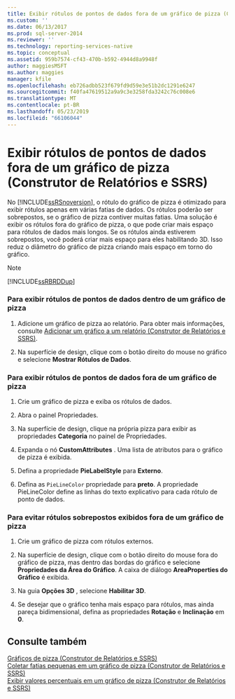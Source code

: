```yaml
---
title: Exibir rótulos de pontos de dados fora de um gráfico de pizza (Construtor de Relatórios e SSRS) | Microsoft Docs
ms.custom: ''
ms.date: 06/13/2017
ms.prod: sql-server-2014
ms.reviewer: ''
ms.technology: reporting-services-native
ms.topic: conceptual
ms.assetid: 959b7574-cf43-470b-b592-4944d8a9948f
author: maggiesMSFT
ms.author: maggies
manager: kfile
ms.openlocfilehash: eb726adbb523f679fd9d59e3e51b2dc1291e6247
ms.sourcegitcommit: f40fa47619512a9a9c3e3258fda3242c76c008e6
ms.translationtype: MT
ms.contentlocale: pt-BR
ms.lasthandoff: 05/23/2019
ms.locfileid: "66106044"
---
```

# <a name="display-data-point-labels-outside-a-pie-chart-report-builder-and-ssrs"></a>Exibir rótulos de pontos de dados fora de um gráfico de pizza (Construtor de Relatórios e SSRS)
  No [!INCLUDE[ssRSnoversion](../../includes/ssrsnoversion-md.md)], o rótulo do gráfico de pizza é otimizado para exibir rótulos apenas em várias fatias de dados. Os rótulos poderão ser sobrepostos, se o gráfico de pizza contiver muitas fatias. Uma solução é exibir os rótulos fora do gráfico de pizza, o que pode criar mais espaço para rótulos de dados mais longos. Se os rótulos ainda estiverem sobrepostos, você poderá criar mais espaço para eles habilitando 3D. Isso reduz o diâmetro do gráfico de pizza criando mais espaço em torno do gráfico.  
  
> [!NOTE]  
>  [!INCLUDE[ssRBRDDup](../../includes/ssrbrddup-md.md)]  
  
### <a name="to-display-data-point-labels-inside-a-pie-chart"></a>Para exibir rótulos de pontos de dados dentro de um gráfico de pizza  
  
1.  Adicione um gráfico de pizza ao relatório. Para obter mais informações, consulte [Adicionar um gráfico a um relatório &#40;Construtor de Relatórios e SSRS&#41;](add-a-chart-to-a-report-report-builder-and-ssrs.md).  
  
2.  Na superfície de design, clique com o botão direito do mouse no gráfico e selecione **Mostrar Rótulos de Dados**.  
  
### <a name="to-display-data-point-labels-outside-a-pie-chart"></a>Para exibir rótulos de pontos de dados fora de um gráfico de pizza  
  
1.  Crie um gráfico de pizza e exiba os rótulos de dados.  
  
2.  Abra o painel Propriedades.  
  
3.  Na superfície de design, clique na própria pizza para exibir as propriedades **Categoria** no painel de Propriedades.  
  
4.  Expanda o nó **CustomAttributes** . Uma lista de atributos para o gráfico de pizza é exibida.  
  
5.  Defina a propriedade **PieLabelStyle** para **Externo**.  
  
6.  Defina as `PieLineColor` propriedade para **preto**. A propriedade PieLineColor define as linhas do texto explicativo para cada rótulo de ponto de dados.  
  
### <a name="to-prevent-overlapping-labels-displayed-outside-a-pie-chart"></a>Para evitar rótulos sobrepostos exibidos fora de um gráfico de pizza  
  
1.  Crie um gráfico de pizza com rótulos externos.  
  
2.  Na superfície de design, clique com o botão direito do mouse fora do gráfico de pizza, mas dentro das bordas do gráfico e selecione **Propriedades da Área do Gráfico**. A caixa de diálogo **AreaProperties do Gráfico** é exibida.  
  
3.  Na guia **Opções 3D** , selecione **Habilitar 3D**.  
  
4.  Se desejar que o gráfico tenha mais espaço para rótulos, mas ainda pareça bidimensional, defina as propriedades **Rotação** e **Inclinação** em **0**.  
  
## <a name="see-also"></a>Consulte também  
 [Gráficos de pizza &#40;Construtor de Relatórios e SSRS&#41;](charts-report-builder-and-ssrs.md)   
 [Coletar fatias pequenas em um gráfico de pizza &#40;Construtor de Relatórios e SSRS&#41;](collect-small-slices-on-a-pie-chart-report-builder-and-ssrs.md)   
 [Exibir valores percentuais em um gráfico de pizza &#40;Construtor de Relatórios e SSRS&#41;](display-percentage-values-on-a-pie-chart-report-builder-and-ssrs.md)  
  
  
